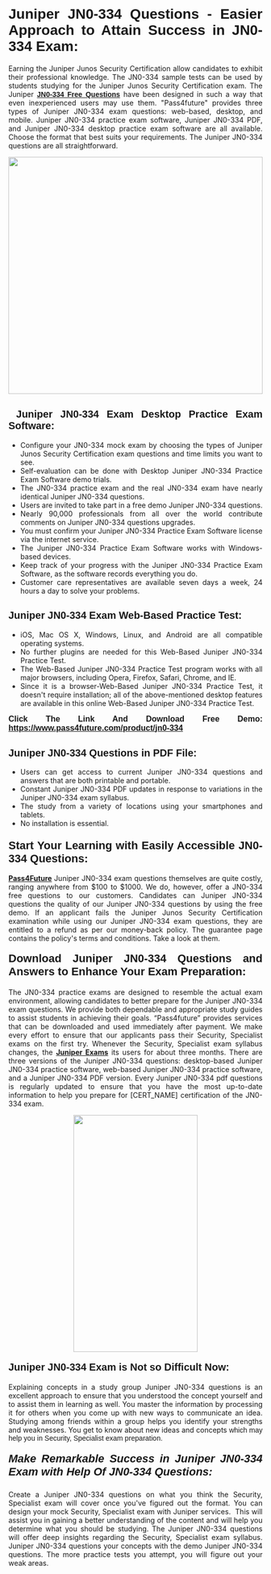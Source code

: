 <h1 style="text-align: justify;"><span style="font-family:Tahoma,Geneva,sans-serif;"><strong>Juniper JN0-334 Questions - Easier Approach to Attain Success in JN0-334 Exam:</strong></span></h1>

<p style="text-align: justify;">Earning the Juniper Junos Security Certification allow candidates to exhibit their professional knowledge. The JN0-334 sample tests can be used by students studying for the Juniper Junos Security Certification exam. The Juniper <a href="https://www.pass4future.com/questions/juniper/jn0-334" target="_blank"><span style="font-family:Tahoma,Geneva,sans-serif;"><strong>JN0-334 Free Questions</strong></span></a> have been designed in such a way that even inexperienced users may use them. "Pass4future" provides three types of Juniper JN0-334 exam questions: web-based, desktop, and mobile. Juniper JN0-334 practice exam software, Juniper JN0-334 PDF, and Juniper JN0-334 desktop practice exam software are all available. Choose the format that best suits your requirements. The Juniper JN0-334 questions are all straightforward.</p>

<p style="text-align: justify;"><a href="https://www.pass4future.com/product/jn0-334" target="_blank"><img alt="" src="https://lh3.googleusercontent.com/pw/AM-JKLU5_aushiRQbaoUdVonD_1om6esFnUm_j21jdeI1V3aesz_ETcO2Y8QVj0ZamD1vJ__MzXKNoh3XzzrDTXgudBuMwEatvdphNwcixeZDIncATvFdVanIchOfqVuIJHbWkG03KYMH2pwXnb7WaAnvI3g=w1366-h490-no?authuser=0" style="width: 100%; height: 470px;" /></a></p>

<h2 style="text-align: justify;"><strong><span style="font-family:Tahoma,Geneva,sans-serif;"><span style="font-size:20px;"> Juniper JN0-334 Exam Desktop Practice Exam Software:</span></span></strong></h2>

<ul>
	<li style="text-align: justify;">Configure your JN0-334 mock exam by choosing the types of Juniper Junos Security Certification exam questions and time limits you want to see.</li>
	<li style="text-align: justify;">Self-evaluation can be done with Desktop Juniper JN0-334 Practice Exam Software demo trials.</li>
	<li style="text-align: justify;">The JN0-334 practice exam and the real JN0-334 exam have nearly identical Juniper JN0-334 questions.</li>
	<li style="text-align: justify;">Users are invited to take part in a free demo Juniper JN0-334 questions.</li>
	<li style="text-align: justify;">Nearly 90,000 professionals from all over the world contribute comments on Juniper JN0-334 questions upgrades.</li>
	<li style="text-align: justify;">You must confirm your Juniper JN0-334 Practice Exam Software license via the internet service.</li>
	<li style="text-align: justify;">The Juniper JN0-334 Practice Exam Software works with Windows-based devices.</li>
	<li style="text-align: justify;">Keep track of your progress with the Juniper JN0-334 Practice Exam Software, as the software records everything you do.</li>
	<li style="text-align: justify;">Customer care representatives are available seven days a week, 24 hours a day to solve your problems.</li>
</ul>

<h2 style="text-align: justify;"><span style="font-family:Tahoma,Geneva,sans-serif;"><strong><span style="font-size:20px;">Juniper JN0-334 Exam Web-Based Practice Test:</span></strong></span></h2>

<ul>
	<li style="text-align: justify;">iOS, Mac OS X, Windows, Linux, and Android are all compatible operating systems.</li>
	<li style="text-align: justify;">No further plugins are needed for this Web-Based Juniper JN0-334 Practice Test.</li>
	<li style="text-align: justify;">The Web-Based Juniper JN0-334 Practice Test program works with all major browsers, including Opera, Firefox, Safari, Chrome, and IE.</li>
	<li style="text-align: justify;">Since it is a browser-Web-Based Juniper JN0-334 Practice Test, it doesn't require installation; all of the above-mentioned desktop features are available in this online Web-Based Juniper JN0-334 Practice Test.</li>
</ul>

<p style="text-align: justify;"><span style="font-family:Tahoma,Geneva,sans-serif;"><span style="font-size:16px;"><strong>Click The Link And Download Free Demo:</strong></span></span> <a href="https://www.pass4future.com/product/jn0-334" target="_blank"><span style="font-family:Tahoma,Geneva,sans-serif;"><span style="font-size:16px;"><strong>https://www.pass4future.com/product/jn0-334</strong></span></span></a></p>

<h2 style="text-align: justify;"><strong><span style="font-family:Tahoma,Geneva,sans-serif;"><span style="font-size:20px;">Juniper JN0-334 Questions in PDF File:</span></span></strong></h2>

<ul>
	<li style="text-align: justify;">Users can get access to current Juniper JN0-334 questions and answers that are both printable and portable.</li>
	<li style="text-align: justify;">Constant Juniper JN0-334 PDF updates in response to variations in the Juniper JN0-334 exam syllabus.</li>
	<li style="text-align: justify;">The study from a variety of locations using your smartphones and tablets.</li>
	<li style="text-align: justify;">No installation is essential.</li>
</ul>

<h3 style="text-align: justify;"><span style="font-family:Tahoma,Geneva,sans-serif;"><strong><span style="font-size:22px;">Start Your Learning with Easily Accessible JN0-334 Questions:</span></strong></span></h3>

<p style="text-align: justify;"><strong><a href="https://www.pass4future.com/" target="_blank">Pass4Future</a></strong> Juniper JN0-334 exam questions themselves are quite costly, ranging anywhere from $100 to $1000. We do, however, offer a JN0-334 free questions to our customers. Candidates can Juniper JN0-334 questions the quality of our Juniper JN0-334 questions by using the free demo. If an applicant fails the Juniper Junos Security Certification examination while using our Juniper JN0-334 exam questions, they are entitled to a refund as per our money-back policy. The guarantee page contains the policy's terms and conditions. Take a look at them.</p>

<h4 style="text-align: justify;"><strong><span style="font-family:Tahoma,Geneva,sans-serif;"><span style="font-size:22px;">Download Juniper JN0-334 Questions and Answers to Enhance Your Exam Preparation:</span></span></strong></h4>

<p style="text-align: justify;">The JN0-334 practice exams are designed to resemble the actual exam environment, allowing candidates to better prepare for the Juniper JN0-334 exam questions. We provide both dependable and appropriate study guides to assist students in achieving their goals. “Pass4future” provides services that can be downloaded and used immediately after payment. We make every effort to ensure that our applicants pass their Security, Specialist exams on the first try. Whenever the Security, Specialist exam syllabus changes, the <strong><a href="https://www.pass4future.com/juniper" target="_blank">Juniper Exams</a></strong> its users for about three months. There are three versions of the Juniper JN0-334 questions: desktop-based Juniper JN0-334 practice software, web-based Juniper JN0-334 practice software, and a Juniper JN0-334 PDF version. Every Juniper JN0-334 pdf questions is regularly updated to ensure that you have the most up-to-date information to help you prepare for [CERT_NAME] certification of the JN0-334 exam.</p>

<p style="text-align: center;"><a href="https://www.pass4future.com/product/jn0-334" target="_blank"><img alt="" src="https://lh3.googleusercontent.com/pw/AM-JKLV3yUm3jiqqIo1xIsj1VJ_UeysYexQY-pRYO0rIFl3vg11QZioN-gzffpw2AfKqFynWuvoXOreWrWS0swpr4xmOSWfwII2jvatteuqrfxiWGFBSHPiZUCoi33jqeymK5dmu-0enyX6tayRCAMHw05jv=s617-no?authuser=0" style="width: 70%; height: 470px;" /></a></p>

<h4 style="text-align: justify;"><strong><span style="font-family:Tahoma,Geneva,sans-serif;"><span style="font-size:20px;">Juniper JN0-334 Exam is Not so Difficult Now:</span></span></strong></h4>

<p style="text-align: justify;">Explaining concepts in a study group Juniper JN0-334 questions is an excellent approach to ensure that you understood the concept yourself and to assist them in learning as well. You master the information by processing it for others when you come up with new ways to communicate an idea. Studying among friends within a group helps you identify your strengths and weaknesses. You get to know about new ideas and concepts <span style="font-family:Tahoma,Geneva,sans-serif;">which may help you in Security, Specialist exam preparation.</span></p>

<h5 style="text-align: justify;"><span style="font-family:Tahoma,Geneva,sans-serif;"><span style="font-size:22px;"><strong>Make Remarkable Success in Juniper JN0-334 Exam with Help Of JN0-334 Questions:</strong></span></span></h5>

<p style="text-align: justify;">Create a Juniper JN0-334 questions on what you think the Security, Specialist exam will cover once you've figured out the format. You can design your mock Security, Specialist exam with Juniper services.  This will assist you in gaining a better understanding of the content and will help you determine what you should be studying. The Juniper JN0-334 questions will offer deep insights regarding the Security, Specialist exam syllabus. Juniper JN0-334 questions your concepts with the demo Juniper JN0-334 questions. The more practice tests you attempt, you will figure out your weak areas.</p>
